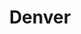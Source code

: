 ---
title: Denver
crosslinks:
- youtubefactsbot
- denverlist
- denverjobs
- Colorado
- u_imguralbumbot
- youtubot
- autotldr
- tmsbmeta
- COents
- The_Donald
- MassdropBot
- DenverCirclejerk
- coloradohikers
- boulder
- xkcd
- pics
- Austin
- Portland
- politics
- denverautoenthusiasts
---